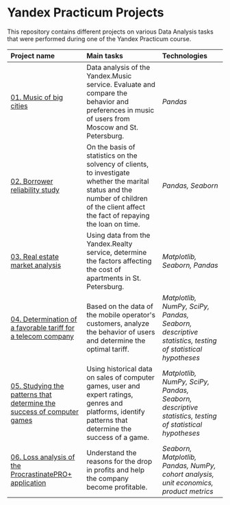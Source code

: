 # Yandex Practicum Projects
This repository contains different projects on various Data Analysis tasks that were performed during one of the Yandex Practicum course.

| Project name            | Main tasks              | Technologies            | 
| :---------------------- | :---------------------- | :---------------------- |
| [01. Music of big cities](project_1)| Data analysis of the Yandex.Music service. Evaluate and compare the behavior and preferences in music of users from Moscow and St. Petersburg.| *Pandas* |
| [02. Borrower reliability study](project_2)| On the basis of statistics on the solvency of clients, to investigate whether the marital status and the number of children of the client affect the fact of repaying the loan on time.| *Pandas, Seaborn* |
| [03. Real estate market analysis](project_3)| Using data from the Yandex.Realty service, determine the factors affecting the cost of apartments in St. Petersburg.| *Matplotlib, Seaborn, Pandas*|
| [04. Determination of a favorable tariff for a telecom company](project_4)|Based on the data of the mobile operator's customers, analyze the behavior of users and determine the optimal tariff.| *Matplotlib, NumPy, SciPy, Pandas, Seaborn, descriptive statistics, testing of statistical hypotheses*|
| [05. Studying the patterns that determine the success of computer games](project_5)| Using historical data on sales of computer games, user and expert ratings, genres and platforms, identify patterns that determine the success of a game.| *Matplotlib, NumPy, SciPy, Pandas, Seaborn, descriptive statistics, testing of statistical hypotheses*|
| [06. Loss analysis of the ProcrastinatePRO+ application](project_6)|Understand the reasons for the drop in profits and help the company become profitable.| *Seaborn, Matplotlib, Pandas, NumPy, cohort analysis, unit economics, product metrics*|
